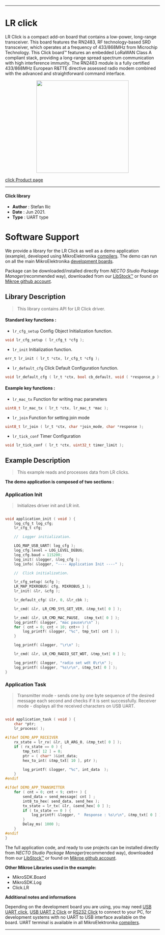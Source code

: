 
---
# LR click

LR Click is a compact add-on board that contains a low-power, long-range transceiver. This board features the RN2483, RF technology-based SRD transceiver, which operates at a frequency of 433/868MHz from Microchip Technology. This Click board™ features an embedded LoRaWAN Class A compliant stack, providing a long-range spread spectrum communication with high interference immunity. The RN2483 module is a fully certified 433/868MHz European R&TTE directive assessed radio modem combined with the advanced and straightforward command interface.

<p align="center">
  <img src="https://download.mikroe.com/images/click_for_ide/lr_click.png" height=300px>
</p>

[click Product page](https://www.mikroe.com/lr-click)

---


#### Click library

- **Author**        : Stefan Ilic
- **Date**          : Jun 2021.
- **Type**          : UART type


# Software Support

We provide a library for the LR Click
as well as a demo application (example), developed using MikroElektronika
[compilers](https://www.mikroe.com/necto-studio).
The demo can run on all the main MikroElektronika [development boards](https://www.mikroe.com/development-boards).

Package can be downloaded/installed directly from *NECTO Studio Package Manager*(recommended way), downloaded from our [LibStock&trade;](https://libstock.mikroe.com) or found on [Mikroe github account](https://github.com/MikroElektronika/mikrosdk_click_v2/tree/master/clicks).

## Library Description

> This library contains API for LR Click driver.

#### Standard key functions :

- `lr_cfg_setup` Config Object Initialization function.
```c
void lr_cfg_setup ( lr_cfg_t *cfg );
```

- `lr_init` Initialization function.
```c
err_t lr_init ( lr_t *ctx, lr_cfg_t *cfg );
```

- `lr_default_cfg` Click Default Configuration function.
```c
void lr_default_cfg ( lr_t *ctx, bool cb_default, void ( *response_p )( char *response ) );
```

#### Example key functions :

- `lr_mac_tx` Function for writing mac parameters
```c
uint8_t lr_mac_tx ( lr_t *ctx, lr_mac_t *mac );
```

- `lr_join` Function for setting join mode
```c
uint8_t lr_join ( lr_t *ctx, char *join_mode, char *response );
```

- `lr_tick_conf` Timer Configuration
```c
void lr_tick_conf ( lr_t *ctx, uint32_t timer_limit );
```

## Example Description

> This example reads and processes data from LR clicks.

**The demo application is composed of two sections :**

### Application Init

> Initializes driver init and LR init.

```c

void application_init ( void ) {
    log_cfg_t log_cfg;
    lr_cfg_t cfg;

    //  Logger initialization.

    LOG_MAP_USB_UART( log_cfg );
    log_cfg.level = LOG_LEVEL_DEBUG;
    log_cfg.baud = 115200;
    log_init( &logger, &log_cfg );
    log_info( &logger, "---- Application Init ----" );

    //  Click initialization.

    lr_cfg_setup( &cfg );
    LR_MAP_MIKROBUS( cfg, MIKROBUS_1 );
    lr_init( &lr, &cfg );

    lr_default_cfg( &lr, 0, &lr_cbk );

    lr_cmd( &lr, LR_CMD_SYS_GET_VER, &tmp_txt[ 0 ] );

    lr_cmd( &lr, LR_CMD_MAC_PAUSE,  &tmp_txt[ 0 ] );
    log_printf( &logger, "mac pause\r\n" );
    for ( cnt = 0; cnt < 10; cnt++ ) {
        log_printf( &logger, "%c", tmp_txt[ cnt ] );
    }

    log_printf( &logger, "\r\n" );

    lr_cmd( &lr, LR_CMD_RADIO_SET_WDT, &tmp_txt[ 0 ] );

    log_printf( &logger, "radio set wdt 0\r\n" );
    log_printf( &logger, "%s\r\n", &tmp_txt[ 0 ] );
}

```

### Application Task

> Transmitter mode - sends one by one byte sequence of the desired message each second and checks if it is sent successfully. Receiver mode - displays all the received characters on USB UART.

```c

void application_task ( void ) {
    char *ptr;
    lr_process( );
    
#ifdef DEMO_APP_RECEIVER
    rx_state = lr_rx( &lr, LR_ARG_0, &tmp_txt[ 0 ] );
    if ( rx_state == 0 ) {
        tmp_txt[ 12 ] = 0;
        ptr = ( char* )&int_data;
        hex_to_int( &tmp_txt[ 10 ], ptr );

        log_printf( &logger, "%c", int_data  );
    }
#endif

#ifdef DEMO_APP_TRANSMITTER
    for ( cnt = 0; cnt < 9; cnt++ ) {
        send_data = send_message[ cnt ] ;
        int8_to_hex( send_data, send_hex );
        tx_state = lr_tx( &lr, &send_hex[ 0 ] );
        if ( tx_state == 0 ) {
            log_printf( &logger, "  Response : %s\r\n", &tmp_txt[ 0 ] );
        }
        Delay_ms( 1000 );
    }
#endif
}

```


The full application code, and ready to use projects can be installed directly from *NECTO Studio Package Manager*(recommended way), downloaded from our [LibStock&trade;](https://libstock.mikroe.com) or found on [Mikroe github account](https://github.com/MikroElektronika/mikrosdk_click_v2/tree/master/clicks).

**Other Mikroe Libraries used in the example:**

- MikroSDK.Board
- MikroSDK.Log
- Click.LR

**Additional notes and informations**

Depending on the development board you are using, you may need
[USB UART click](https://www.mikroe.com/usb-uart-click),
[USB UART 2 Click](https://www.mikroe.com/usb-uart-2-click) or
[RS232 Click](https://www.mikroe.com/rs232-click) to connect to your PC, for
development systems with no UART to USB interface available on the board. UART
terminal is available in all MikroElektronika
[compilers](https://shop.mikroe.com/compilers).

---
